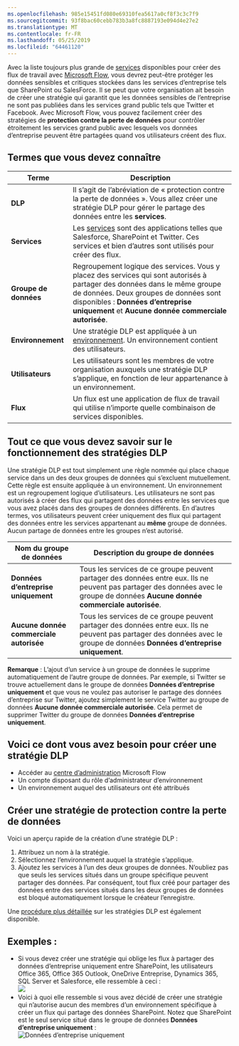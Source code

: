 ```yaml
---
ms.openlocfilehash: 985e15451fd080e69310fea5617a0cf8f3c3c7f9
ms.sourcegitcommit: 93f8bac60cebb783b3a8fc8887193e094d4e27e2
ms.translationtype: MT
ms.contentlocale: fr-FR
ms.lasthandoff: 05/25/2019
ms.locfileid: "64461120"
---
```

Avec la liste toujours plus grande de [services](https://flow.microsoft.com/services) disponibles pour créer des flux de travail avec [Microsoft Flow](https://flow.microsoft.com), vous devrez peut-être protéger les données sensibles et critiques stockées dans les services d’entreprise tels que SharePoint ou SalesForce. Il se peut que votre organisation ait besoin de créer une stratégie qui garantit que les données sensibles de l’entreprise ne sont pas publiées dans les services grand public tels que Twitter et Facebook. Avec Microsoft Flow, vous pouvez facilement créer des stratégies de **protection contre la perte de données** pour contrôler étroitement les services grand public avec lesquels vos données d’entreprise peuvent être partagées quand vos utilisateurs créent des flux.  

## <a name="terms-you-should-get-familiar-with"></a>Termes que vous devez connaître

| Terme | Description |
| --- | --- |
| **DLP** |Il s’agit de l’abréviation de « protection contre la perte de données ». Vous allez créer une stratégie DLP pour gérer le partage des données entre les **services**. |
| **Services** |Les [services](https://flow.microsoft.com/services) sont des applications telles que Salesforce, SharePoint et Twitter. Ces services et bien d’autres sont utilisés pour créer des flux. |
| **Groupe de données** |Regroupement logique des services. Vous y placez des services qui sont autorisés à partager des données dans le même groupe de données. Deux groupes de données sont disponibles : **Données d’entreprise uniquement** et **Aucune donnée commerciale autorisée**. |
| **Environnement** |Une stratégie DLP est appliquée à un [environnement](../environments-overview-admin.md). Un environnement contient des utilisateurs. |
| **Utilisateurs** |Les utilisateurs sont les membres de votre organisation auxquels une stratégie DLP s’applique, en fonction de leur appartenance à un environnement. |
| **Flux** |Un flux est une application de flux de travail qui utilise n’importe quelle combinaison de services disponibles. |

## <a name="all-about-how-dlp-policies-work"></a>Tout ce que vous devez savoir sur le fonctionnement des stratégies DLP
Une stratégie DLP est tout simplement une règle nommée qui place chaque service dans un des deux groupes de données qui s’excluent mutuellement. Cette règle est ensuite appliquée à un environnement. Un environnement est un regroupement logique d’utilisateurs. Les utilisateurs ne sont pas autorisés à créer des flux qui partagent des données entre les services que vous avez placés dans des groupes de données différents. En d’autres termes, vos utilisateurs peuvent créer uniquement des flux qui partagent des données entre les services appartenant au **même** groupe de données. Aucun partage de données entre les groupes n’est autorisé.  

| **Nom du groupe de données** | **Description du groupe de données** |
| --- | --- |
| **Données d’entreprise uniquement** |Tous les services de ce groupe peuvent partager des données entre eux. Ils ne peuvent pas partager des données avec le groupe de données **Aucune donnée commerciale autorisée**. |
| **Aucune donnée commerciale autorisée** |Tous les services de ce groupe peuvent partager des données entre eux. Ils ne peuvent pas partager des données avec le groupe de données **Données d’entreprise uniquement**. |

**Remarque** : L’ajout d’un service à un groupe de données le supprime automatiquement de l’autre groupe de données. Par exemple, si Twitter se trouve actuellement dans le groupe de données **Données d’entreprise uniquement** et que vous ne voulez pas autoriser le partage des données d’entreprise sur Twitter, ajoutez simplement le service Twitter au groupe de données **Aucune donnée commerciale autorisée**. Cela permet de supprimer Twitter du groupe de données **Données d’entreprise uniquement**.

## <a name="heres-what-you-need-to-create-a-dlp"></a>Voici ce dont vous avez besoin pour créer une stratégie DLP
* Accéder au [centre d’administration](https://admin.flow.microsoft.com) Microsoft Flow  
* Un compte disposant du rôle d’administrateur d’environnement  
* Un environnement auquel des utilisateurs ont été attribués  

## <a name="create-a-dlp-policy"></a>Créer une stratégie de protection contre la perte de données
Voici un aperçu rapide de la création d’une stratégie DLP :  

1. Attribuez un nom à la stratégie.
2. Sélectionnez l’environnement auquel la stratégie s’applique.
3. Ajoutez les services à l’un des deux groupes de données. N’oubliez pas que seuls les services situés dans un groupe spécifique peuvent partager des données. Par conséquent, tout flux créé pour partager des données entre des services situés dans les deux groupes de données est bloqué automatiquement lorsque le créateur l’enregistre.  

Une [procédure plus détaillée](../prevent-data-loss.md) sur les stratégies DLP est également disponible.  

## <a name="examples"></a>Exemples :
* Si vous devez créer une stratégie qui oblige les flux à partager des données d’entreprise uniquement entre SharePoint, les utilisateurs Office 365, Office 365 Outlook, OneDrive Entreprise, Dynamics 365, SQL Server et Salesforce, elle ressemble à ceci :  
  ![](./media/learning-data-loss-prevention/a-few-business-centric-services.png)  
* Voici à quoi elle ressemble si vous avez décidé de créer une stratégie qui n’autorise aucun des membres d’un environnement spécifique à créer un flux qui partage des données SharePoint. Notez que SharePoint est le seul service situé dans le groupe de données **Données d’entreprise uniquement** :  
  ![Données d’entreprise uniquement](./media/learning-data-loss-prevention/sharepoint-only-no-sharing-guided-learning.png)

